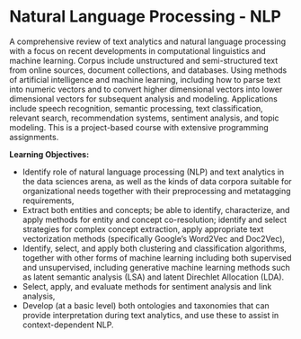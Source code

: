 # Natural Language Processing - NLP
 
A comprehensive review of text analytics and natural language processing with a focus on recent developments in computational linguistics and machine learning. Corpus include unstructured and semi-structured text from online sources, document collections, and databases. Using methods of artificial intelligence and machine learning, including how to parse text into numeric vectors and to convert higher dimensional vectors into lower dimensional vectors for subsequent analysis and modeling. Applications include speech recognition, semantic processing, text classification, relevant search, recommendation systems, sentiment analysis, and topic modeling. This is a project-based course with extensive programming assignments.

**Learning Objectives:**
- Identify role of natural language processing (NLP) and text analytics in the data sciences arena, as well as the kinds of data corpora suitable for organizational needs together with their preprocessing and metatagging requirements, 
- Extract both entities and concepts; be able to identify, characterize, and apply methods for entity and concept co-resolution; identify and select strategies for complex concept extraction, apply appropriate text vectorization methods (specifically Google’s Word2Vec and Doc2Vec), 
 - Identify, select, and apply both clustering and classification algorithms, together with other forms of machine learning including both supervised and unsupervised, including generative machine learning methods such as latent semantic analysis (LSA) and latent Direchlet Allocation (LDA).
 - Select, apply, and evaluate methods for sentiment analysis and link analysis, 
 - Develop (at a basic level) both ontologies and taxonomies that can provide interpretation during text analytics, and use these to assist in context-dependent NLP.
